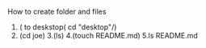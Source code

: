 How to create folder and files
1. ( to deskstop( cd "desktop"/)
2. (cd joe)
3.(ls)
4.(touch README.md)
5.ls README.md